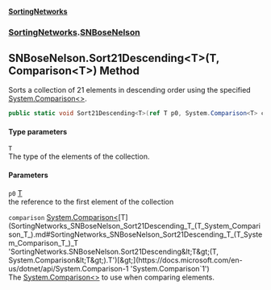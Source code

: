 #### [SortingNetworks](index.md 'index')
### [SortingNetworks](SortingNetworks.md 'SortingNetworks').[SNBoseNelson](SortingNetworks_SNBoseNelson.md 'SortingNetworks.SNBoseNelson')
## SNBoseNelson.Sort21Descending&lt;T&gt;(T, Comparison&lt;T&gt;) Method
Sorts a collection of 21 elements in descending order using the specified [System.Comparison&lt;&gt;](https://docs.microsoft.com/en-us/dotnet/api/System.Comparison-1 'System.Comparison`1').  
```csharp
public static void Sort21Descending<T>(ref T p0, System.Comparison<T> comparison);
```
#### Type parameters
<a name='SortingNetworks_SNBoseNelson_Sort21Descending_T_(T_System_Comparison_T_)_T'></a>
`T`  
The type of the elements of the collection.
  
#### Parameters
<a name='SortingNetworks_SNBoseNelson_Sort21Descending_T_(T_System_Comparison_T_)_p0'></a>
`p0` [T](SortingNetworks_SNBoseNelson_Sort21Descending_T_(T_System_Comparison_T_).md#SortingNetworks_SNBoseNelson_Sort21Descending_T_(T_System_Comparison_T_)_T 'SortingNetworks.SNBoseNelson.Sort21Descending&lt;T&gt;(T, System.Comparison&lt;T&gt;).T')  
the reference to the first element of the collection
  
<a name='SortingNetworks_SNBoseNelson_Sort21Descending_T_(T_System_Comparison_T_)_comparison'></a>
`comparison` [System.Comparison&lt;](https://docs.microsoft.com/en-us/dotnet/api/System.Comparison-1 'System.Comparison`1')[T](SortingNetworks_SNBoseNelson_Sort21Descending_T_(T_System_Comparison_T_).md#SortingNetworks_SNBoseNelson_Sort21Descending_T_(T_System_Comparison_T_)_T 'SortingNetworks.SNBoseNelson.Sort21Descending&lt;T&gt;(T, System.Comparison&lt;T&gt;).T')[&gt;](https://docs.microsoft.com/en-us/dotnet/api/System.Comparison-1 'System.Comparison`1')  
The [System.Comparison&lt;&gt;](https://docs.microsoft.com/en-us/dotnet/api/System.Comparison-1 'System.Comparison`1') to use when comparing elements.
  
